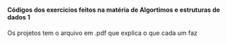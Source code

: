 # <h4>Códigos dos exercicios feitos na matéria de Algortimos e estruturas de dados 1</h4>


Os projetos tem o arquivo em .pdf que explica o que cada um faz
